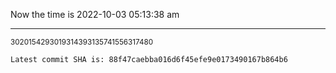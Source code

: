 Now the time is 2022-10-03 05:13:38 am

---

<small>3020154293019314393135741556317480</small>

```txt
Latest commit SHA is: 88f47caebba016d6f45efe9e0173490167b864b6
```
